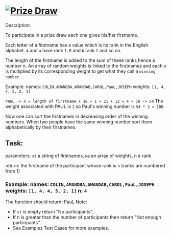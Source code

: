 # [![Prize Draw](https://www.codewars.com/kata/5616868c81a0f281e500005c)](https://www.codewars.com/kata/5616868c81a0f281e500005c)


Description:

To participate in a prize draw each one gives his/her firstname.

Each letter of a firstname has a value which is its rank in the English alphabet. `A` and `a` have rank `1`, `B` and `b` rank `2` and so on.

The length of the firstname is added to the sum of these ranks hence a number n. An array of random weights is linked to the firstnames and each `n` is multiplied by its corresponding weight to get what they call a `winning number`.

Example: names: `COLIN,AMANDBA,AMANDAB,CAROL,PauL,JOSEPH` weights: `[1, 4, 4, 5, 2, 1]`

`PAUL -> n = length of firstname + 16 + 1 + 21 + 12 = 4 + 50 -> 54` The weight associated with PAUL is `2` so Paul's winning number is `54 * 2 = 108`.

Now one can sort the firstnames in decreasing order of the winning numbers. When two people have the same winning number sort them alphabetically by their firstnames.

## Task:

parameters: `st` a string of firstnames, `we` an array of weights, n a rank

return: the firstname of the participant whose rank is `n` (ranks are numbered from 1)

### Example: names: `COLIN,AMANDBA,AMANDAB,CAROL,PauL,JOSEPH` weights: `[1, 4, 4, 5, 2, 1]` n: `4`

The function should return: PauL
Note:

* If `st` is empty return "No participants".
* If n is greater than the number of participants then return "Not enough participants".
* See Examples Test Cases for more examples.

